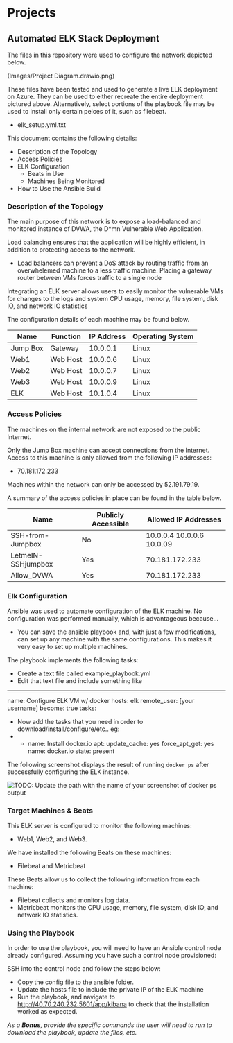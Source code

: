 # Projects
## Automated ELK Stack Deployment

The files in this repository were used to configure the network depicted below.

(Images/Project Diagram.drawio.png)

These files have been tested and used to generate a live ELK deployment on Azure. They can be used to either recreate the entire deployment pictured above. Alternatively, select portions of the playbook file may be used to install only certain peices of it, such as filebeat. 

  - elk_setup.yml.txt 

This document contains the following details:
- Description of the Topology
- Access Policies
- ELK Configuration
  - Beats in Use
  - Machines Being Monitored
- How to Use the Ansible Build


### Description of the Topology

The main purpose of this network is to expose a load-balanced and monitored instance of DVWA, the D*mn Vulnerable Web Application.

Load balancing ensures that the application will be highly efficient, in addition to protecting access to the network.
- Load balancers can prevent a DoS attack by routing traffic from an overwhelemed machine to a less traffic machine. Placing a gateway router between VMs forces traffic to a single node

Integrating an ELK server allows users to easily monitor the vulnerable VMs for changes to the logs and system CPU usage, memory, file system, disk IO, and network IO statistics

The configuration details of each machine may be found below.

| Name     | Function | IP Address | Operating System |
|----------|----------|------------|------------------|
| Jump Box | Gateway  | 10.0.0.1   | Linux            |
| Web1     | Web Host | 10.0.0.6   | Linux            |
| Web2     | Web Host | 10.0.0.7   | Linux            |
| Web3     | Web Host | 10.0.0.9   | Linux            |
| ELK      | Web Host | 10.1.0.4   | Linux            |

### Access Policies

The machines on the internal network are not exposed to the public Internet. 

Only the Jump Box machine can accept connections from the Internet. Access to this machine is only allowed from the following IP addresses:
- 70.181.172.233

Machines within the network can only be accessed by 52.191.79.19.

A summary of the access policies in place can be found in the table below.

| Name               | Publicly Accessible | Allowed IP Addresses        |
|--------------------|---------------------|-----------------------------|
| SSH-from-Jumpbox   | No                  | 10.0.0.4 10.0.0.6 10.0.09   |
| LetmeIN-SSHjumpbox | Yes                 | 70.181.172.233              |
|  Allow_DVWA        | Yes                 | 70.181.172.233              |

### Elk Configuration

Ansible was used to automate configuration of the ELK machine. No configuration was performed manually, which is advantageous because...
- You can save the ansible playbook and, with just a few modifications, can set up any machine with the same configurations. This makes it very easy to set up multiple machines. 

The playbook implements the following tasks:
- Create a text file called example_playbook.yml
- Edit that text file and include something like
- ---
  name: Configure ELK VM w/ docker
  hosts: elk
  remote_user: [your username]
  become: true
  tasks:
- Now add the tasks that you need in order to download/install/configure/etc.. eg:
- - name: Install docker.io
  apt:
    update_cache: yes
    force_apt_get: yes
    name: docker.io
    state: present

The following screenshot displays the result of running `docker ps` after successfully configuring the ELK instance.

![TODO: Update the path with the name of your screenshot of docker ps output](Images/docker_ps_output.png)

### Target Machines & Beats
This ELK server is configured to monitor the following machines:
- Web1, Web2, and Web3.

We have installed the following Beats on these machines:
- Filebeat and Metricbeat

These Beats allow us to collect the following information from each machine:
- Filebeat collects and monitors log data. 
- Metricbeat monitors the  CPU usage, memory, file system, disk IO, and network IO statistics.

### Using the Playbook
In order to use the playbook, you will need to have an Ansible control node already configured. Assuming you have such a control node provisioned: 

SSH into the control node and follow the steps below:
- Copy the config file to the ansible folder. 
- Update the hosts file to include the private IP of the ELK machine 
- Run the playbook, and navigate to http://40.70.240.232:5601/app/kibana to check that the installation worked as expected.

_As a **Bonus**, provide the specific commands the user will need to run to download the playbook, update the files, etc._ 
